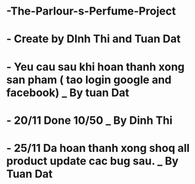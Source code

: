 # -The-Parlour-s-Perfume-Project
# - Create by DInh Thi and Tuan Dat
# - Yeu cau sau khi hoan thanh xong san pham ( tao login google and facebook) _ By tuan Dat
# - 20/11 Done 10/50 _ By Dinh Thi
# - 25/11 Da hoan thanh xong shoq all product update cac bug sau. _ By Tuan Dat
